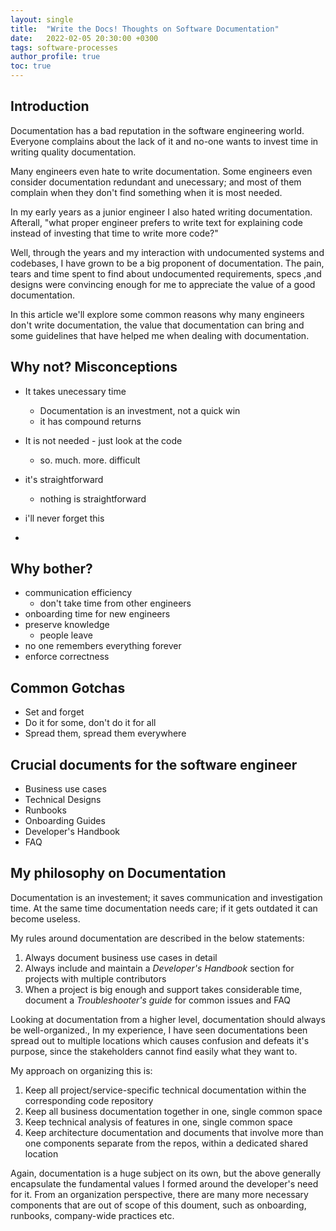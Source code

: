 ```yaml
---
layout: single
title:  "Write the Docs! Thoughts on Software Documentation"
date:   2022-02-05 20:30:00 +0300
tags: software-processes
author_profile: true
toc: true
---
```

## Introduction
Documentation has a bad reputation in the software engineering world.
Everyone complains about the lack of it and no-one wants to invest time in writing quality documentation. 

Many engineers even hate to write documentation. Some engineers even consider documentation redundant and unecessary; and most of them complain when they don't find something when it is most needed. 

In my early years as a junior engineer I also hated writing documentation. Afterall, "what proper engineer prefers to write text for explaining code instead of investing that time to write more code?"

Well, through the years and my interaction with undocumented systems and codebases, I have grown to be a big proponent of documentation. The pain, tears and time spent to find about undocumented requirements, specs ,and designs were convincing enough for me to appreciate the value of a good documentation.

In this article we'll explore some common reasons why many engineers don't write documentation, the value that documentation can bring and some guidelines that have helped me when dealing with documentation.

## Why not? Misconceptions

- It takes unecessary time
  - Documentation is an investment, not a quick win
  - it has compound returns
  
- It is not needed - just look at the code
  - so. much. more. difficult
  
- it's straightforward
  - nothing is straightforward

- i'll never forget this

- 


## Why bother?

- communication efficiency
  - don't take time from other engineers
- onboarding time for new engineers
- preserve knowledge
  - people leave
- no one remembers everything forever
- enforce correctness

## Common Gotchas

- Set and forget
- Do it for some, don't do it for all
- Spread them, spread them everywhere

## Crucial documents for the software engineer
- Business use cases
- Technical Designs
- Runbooks
- Onboarding Guides
- Developer's Handbook
- FAQ

## My philosophy on Documentation
Documentation is an investement; it saves communication and investigation time.
At the same time documentation needs care; if it gets outdated it can become useless.

My rules around documentation are described in the below statements:
1. Always document business use cases in detail
2. Always include and maintain a *Developer's Handbook* section for projects with multiple contributors
3. When a project is big enough and support takes considerable time, document a *Troubleshooter's guide* for common issues and FAQ

Looking at documentation from a higher level, documentation should always be well-organized., In my experience, I have seen documentations been spread out to multiple locations which causes confusion and defeats it's purpose, since the stakeholders cannot find easily what they want to.

My approach on organizing this is:
1. Keep all project/service-specific technical documentation within the corresponding code repository
2. Keep all business documentation together in one, single common space
3. Keep technical analysis of features in one, single common space
4. Keep architecture documentation and documents that involve more than one components separate from the repos, within a dedicated shared location 

Again, documentation is a huge subject on its own, but the above generally encapsulate the fundamental values I formed around the developer's need for it. From an organization perspective, there are many more necessary components that are out of scope of this doument, such as onboarding, runbooks, company-wide practices etc.
